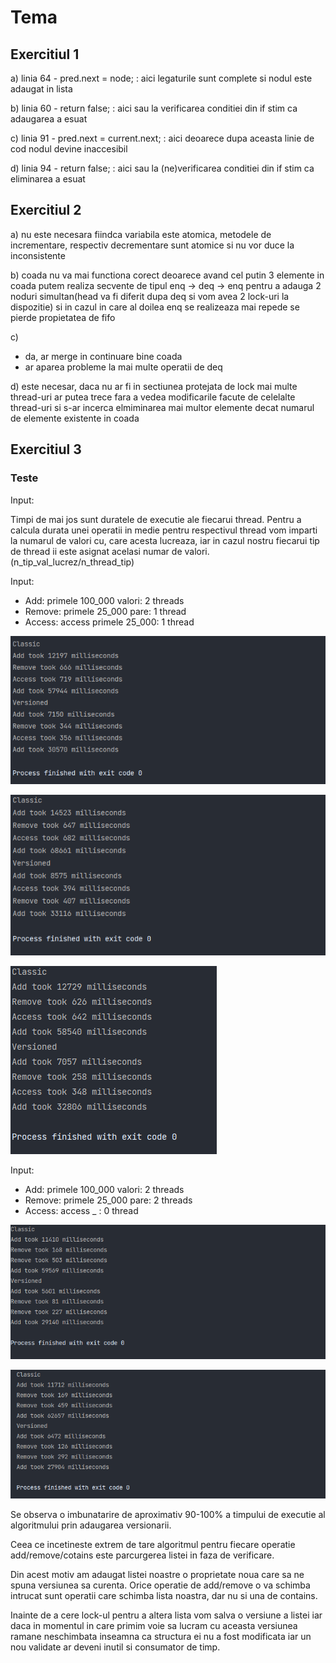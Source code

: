# Tema

## Exercitiul 1

a) linia 64 - pred.next = node; : aici legaturile sunt complete si nodul este adaugat in lista

b) linia 60 - return false; : aici sau la verificarea conditiei din if stim ca adaugarea a esuat

c) linia 91 - pred.next = current.next; : aici deoarece dupa aceasta linie de cod nodul devine inaccesibil

d) linia 94 - return false; : aici sau la (ne)verificarea conditiei din if stim ca eliminarea a esuat

## Exercitiul 2

a) nu este necesara fiindca variabila este atomica, metodele de incrementare, respectiv decrementare sunt atomice si nu
vor duce la inconsistente

b) coada nu va mai functiona corect deoarece avand cel putin 3 elemente in coada putem realiza secvente de tipul enq ->
deq -> enq pentru a adauga 2 noduri simultan(head va fi diferit dupa deq si vom avea 2 lock-uri la dispozitie) si in
cazul in care al doilea enq se realizeaza mai repede se pierde propietatea de fifo

c)

- da, ar merge in continuare bine coada
- ar aparea probleme la mai multe operatii de deq

d) este necesar, daca nu ar fi in sectiunea protejata de lock mai multe thread-uri ar putea trece fara a vedea
modificarile facute de celelalte thread-uri si s-ar incerca elmiminarea mai multor elemente decat numarul de elemente
existente in coada

## Exercitiul 3

### Teste

Input:

Timpi de mai jos sunt duratele de executie ale fiecarui thread. Pentru a calcula durata unei operatii in medie pentru
respectivul thread vom imparti la numarul de valori cu, care acesta lucreaza, iar in cazul nostru fiecarui tip de thread
ii este asignat acelasi numar de valori.(n_tip_val_lucrez/n_thread_tip)

Input:

- Add: primele 100_000 valori: 2 threads
- Remove: primele 25_000 pare: 1 thread
- Access: access primele 25_000: 1 thread

![img.png](images/img.png)

![img_1.png](images/img_1.png)

![img_2.png](images/img_2.png)

Input:

- Add: primele 100_000 valori: 2 threads
- Remove: primele 25_000 pare: 2 threads
- Access: access _ : 0 thread

![img_3.png](images/img_3.png)

![img_4.png](images/img_4.png)

Se observa o imbunatarire de aproximativ 90-100% a timpului de executie al algoritmului prin adaugarea versionarii.

Ceea ce incetineste extrem de tare algoritmul pentru fiecare operatie add/remove/cotains este parcurgerea listei in faza
de verificare.

Din acest motiv am adaugat listei noastre o proprietate noua care sa ne spuna versiunea sa curenta. Orice operatie de
add/remove o va schimba intrucat sunt operatii care schimba lista noastra, dar nu si una de contains.

Inainte de a cere lock-ul pentru a altera lista vom salva o versiune a listei iar daca in momentul in care primim voie
sa lucram cu aceasta versiunea ramane neschimbata inseamna ca structura ei nu a fost modificata iar un nou validate ar
deveni inutil si consumator de timp.